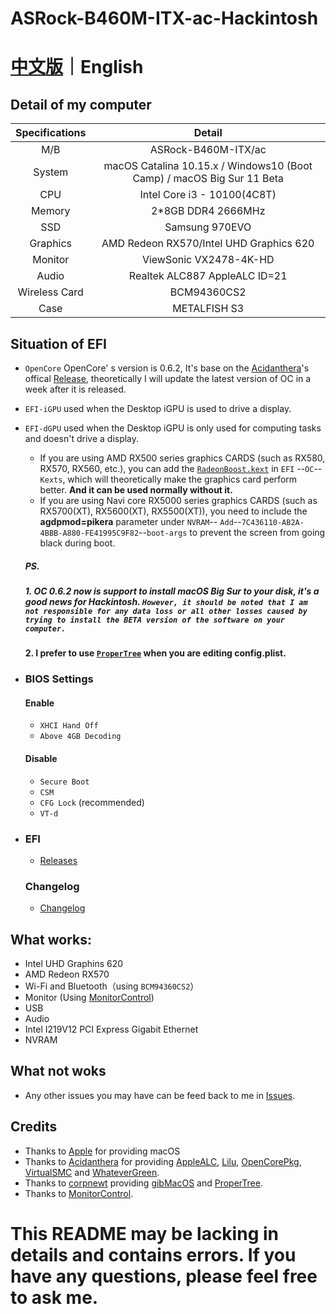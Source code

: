# ASRock-B460M-ITX-ac-Hackintosh

# [中文版](README.md)｜English

## Detail of my computer

| Specifications |                            Detail                            |
| :------------: | :----------------------------------------------------------: |
|      M/B       |                     ASRock-B460M-ITX/ac                      |
|     System     | macOS Catalina 10.15.x / Windows10 (Boot Camp) / macOS Big Sur 11 Beta |
|      CPU       |                 Intel Core i3 - 10100(4C8T)                  |
|     Memory     |                      2*8GB DDR4 2666MHz                      |
|      SSD       |                        Samsung 970EVO                        |
|    Graphics    |           AMD Redeon RX570/Intel UHD Graphics 620            |
|    Monitor     |                    ViewSonic VX2478-4K-HD                    |
|     Audio      |                Realtek ALC887  AppleALC ID=21                |
| Wireless Card  |                         BCM94360CS2                          |
|      Case      |                         METALFISH S3                         |

## Situation of EFI

- `OpenCore`   OpenCore' s version is 0.6.2, It's base on the [Acidanthera](https://github.com/acidanthera)'s offical [Release](https://github.com/acidanthera/OpenCorePkg/releases), theoretically I will update the latest version of OC in a week after it is released.

- `EFI-iGPU` used when the Desktop iGPU is used to drive a display.

- `EFI-dGPU` used when the Desktop iGPU is only used for computing tasks and doesn't drive a display. 

  - If you are using AMD RX500 series graphics CARDS (such as RX580, RX570, RX560, etc.), you can add the [`RadeonBoost.kext`](https://github.com/WenvyG/ASRock-B460M-ITX-ac-Hackintosh/tree/main/RadeonBoost.kext) in `EFI` --`OC`--`Kexts`, which will theoretically make the graphics card perform better. **And it can be used normally without it.**
  - If you are using Navi core RX5000 series graphics CARDS (such as RX5700(XT), RX5600(XT), RX5500(XT)), you need to include the **agdpmod=pikera** parameter under `NVRAM`-- `Add`--`7C436110-AB2A-4BBB-A880-FE41995C9F82`--`boot-args` to prevent the screen from going black during boot.

  ##### PS. 

  ##### 1. OC 0.6.2 now is support to install macOS Big Sur to your disk, it's a good news for Hackintosh. `However, it should be noted that I am not responsible for any data loss or all other losses caused by trying to install the BETA version of the software on your computer. `

  #### 2. I prefer to use [`ProperTree`](https://github.com/corpnewt/ProperTree) when you are editing config.plist.

- ### BIOS Settings
  
  #### Enable 
  
  - `XHCI Hand Off`
  - `Above 4GB Decoding`
  
  ####  Disable
  
  - `Secure Boot` 
  - `CSM`
  - `CFG Lock` (recommended)
  - `VT-d`
  
- ### EFI
  
  - [Releases](https://github.com/WenvyG/ASRock-B460M-ITX-ac-Hackintosh/releases)

  ### Changelog
  
  - [Changelog](Changelog.md)

## What works:

- Intel UHD Graphins 620
- AMD Redeon RX570
- Wi-Fi and Bluetooth（using `BCM94360CS2`）
- Monitor (Using [MonitorControl](https://github.com/MonitorControl/MonitorControl/releases))
- USB
- Audio
- Intel I219V12 PCI Express Gigabit Ethernet
- NVRAM

## What not woks

- Any other issues you may have can be feed back to me in [Issues](https://github.com/WenvyG/ASRock-B460M-ITX-ac-Hackintosh/issues).

## Credits

- Thanks to [Apple](https://www.apple.com/cn/) for providing macOS
- Thanks to [Acidanthera](https://github.com/acidanthera)  for providing  [AppleALC](https://github.com/acidanthera/AppleALC), [Lilu](https://github.com/acidanthera/Lilu), [OpenCorePkg](https://github.com/acidanthera/OpenCorePkg), [VirtualSMC](https://github.com/acidanthera/VirtualSMC) and [WhateverGreen](https://github.com/acidanthera/WhateverGreen).
- Thanks to [corpnewt](https://github.com/corpnewt) providing [gibMacOS](https://github.com/corpnewt/gibMacOS) and [ProperTree](https://github.com/corpnewt/ProperTree).
- Thanks to [MonitorControl](https://github.com/MonitorControl/MonitorControl/releases).



# This README may be lacking in details and contains errors. If you have any questions, please feel free to ask me.

